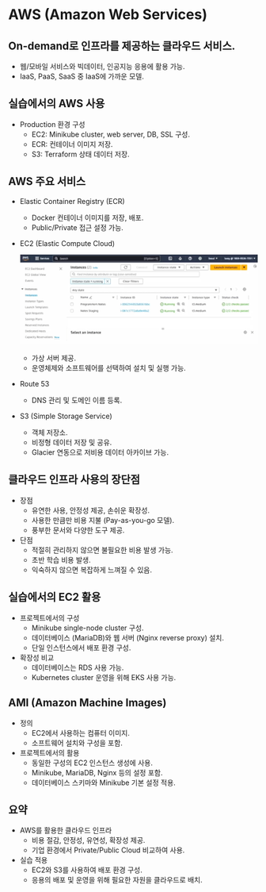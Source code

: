  
# AWS (Amazon Web Services)

## On-demand로 인프라를 제공하는 클라우드 서비스.

- 웹/모바일 서비스와 빅데이터, 인공지능 응용에 활용 가능.
- IaaS, PaaS, SaaS 중 IaaS에 가까운 모델.

## 실습에서의 AWS 사용

- Production 환경 구성
    - EC2: Minikube cluster, web server, DB, SSL 구성.
    - ECR: 컨테이너 이미지 저장.
    - S3: Terraform 상태 데이터 저장.

## AWS 주요 서비스

- Elastic Container Registry (ECR)
    - Docker 컨테이너 이미지를 저장, 배포.
    - Public/Private 접근 설정 가능.
- EC2 (Elastic Compute Cloud)

    ![alt text](image.png)
    - 가상 서버 제공.
    - 운영체제와 소프트웨어를 선택하여 설치 및 실행 가능.
- Route 53
    - DNS 관리 및 도메인 이름 등록.
- S3 (Simple Storage Service)
    - 객체 저장소.
    - 비정형 데이터 저장 및 공유.
    - Glacier 연동으로 저비용 데이터 아카이브 가능.


## 클라우드 인프라 사용의 장단점

- 장점
    - 유연한 사용, 안정성 제공, 손쉬운 확장성.
    - 사용한 만큼만 비용 지불 (Pay-as-you-go 모델).
    - 풍부한 문서와 다양한 도구 제공.
- 단점
    - 적절히 관리하지 않으면 불필요한 비용 발생 가능.
    - 초반 학습 비용 발생.
    - 익숙하지 않으면 복잡하게 느껴질 수 있음.

## 실습에서의 EC2 활용

- 프로젝트에서의 구성
    - Minikube single-node cluster 구성.
    - 데이터베이스 (MariaDB)와 웹 서버 (Nginx reverse proxy) 설치.
    - 단일 인스턴스에서 배포 환경 구성.
- 확장성 비교
    - 데이터베이스는 RDS 사용 가능.
    - Kubernetes cluster 운영을 위해 EKS 사용 가능.

## AMI (Amazon Machine Images)

- 정의
    - EC2에서 사용하는 컴퓨터 이미지.
    - 소프트웨어 설치와 구성을 포함.
- 프로젝트에서의 활용
    - 동일한 구성의 EC2 인스턴스 생성에 사용.
    - Minikube, MariaDB, Nginx 등의 설정 포함.
    - 데이터베이스 스키마와 Minikube 기본 설정 적용.

## 요약

- AWS를 활용한 클라우드 인프라
    - 비용 절감, 안정성, 유연성, 확장성 제공.
    - 기업 환경에서 Private/Public Cloud 비교하여 사용.
- 실습 적용
    - EC2와 S3를 사용하여 배포 환경 구성.
    - 응용의 배포 및 운영을 위해 필요한 자원을 클라우드로 배치.





